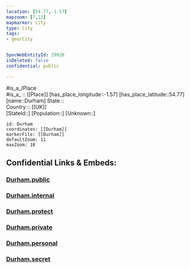 ```yaml
---
location: [54.77,-1.57] 
mapzoom: [7,12] 
mapmarker: city 
type: City
tags:
- geo/City


SpocWebEntityId: 29920
isDeleted: false
confidential: public

---
```

#is_a_/Place  
#is_a_ :: [[Place]] 
[has_place_longitude::-1.57] 
[has_place_latitude::54.77] 
[name::Durham] 
State ::  
Country :: [[UK]]  
[StateId::] 
[Population::] 
[Unknown::] 


```leaflet
id: Durham
coordinates: [[Durham]] 
markerFile: [[Durham]] 
defaultZoom: 11 
maxZoom: 18
```


## Confidential Links & Embeds: 

### [Durham.public](/_public/\Earth\Continent\Europe\Europe~North\UK\England\Regions~England\North_East_England\Durham,County\cities~DurhamDurham.public.md) 

### [Durham.internal](/_internal/\Earth\Continent\Europe\Europe~North\UK\England\Regions~England\North_East_England\Durham,County\cities~DurhamDurham.internal.md) 

### [Durham.protect](/_protect/\Earth\Continent\Europe\Europe~North\UK\England\Regions~England\North_East_England\Durham,County\cities~DurhamDurham.protect.md) 

### [Durham.private](/_private/\Earth\Continent\Europe\Europe~North\UK\England\Regions~England\North_East_England\Durham,County\cities~DurhamDurham.private.md) 

### [Durham.personal](/_personal/\Earth\Continent\Europe\Europe~North\UK\England\Regions~England\North_East_England\Durham,County\cities~DurhamDurham.personal.md) 

### [Durham.secret](/_secret/\Earth\Continent\Europe\Europe~North\UK\England\Regions~England\North_East_England\Durham,County\cities~DurhamDurham.secret.md)

